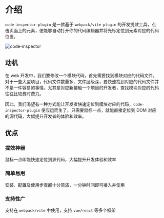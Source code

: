 # 介绍

`code-inspector-plugin` 是一款基于 `webpack/vite plugin` 的开发提效工具，点击页面上的元素，便能够自动打开你的代码编辑器并将光标定位到元素对应的代码位置。

![code-inspector](https://user-images.githubusercontent.com/73059627/227070438-6e40e112-6f1d-4f67-9f26-53986bff77c3.gif)

## 动机

在 web 开发中，我们要修改一个模块代码，首先需要找到模块对应的代码文件。对于一些大型项目，代码文件数量多、文件层级深，要快速找到对应的代码文件并不是一件容易的事情。尤其是对应新接触一个项目的开发者，查找模块对应的代码往往比较费时费力。

因此，我们渴望有一种方式能让开发者快速定位到模块对应的代码，`code-inspector-plugin` 便应运而生了。只需要鼠标一点，就能直接定位到 DOM 对应的源代码，大幅提升开发者的体验和效率。

## 优点

### 提效神器

鼠标一点即能快速定位到源代码，大幅提升开发体验和效率

### 简单易用

安装、配置及使用步骤都十分简洁，一分钟时间即可接入并使用

### 支持性广

支持在 `webpack/vite` 中使用，支持 `vue/react` 等多个框架
